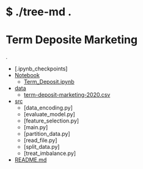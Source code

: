 # $ ./tree-md .
# Term Deposite Marketing

.
 * [.ipynb_checkpoints]
 * [Notebook](./dir2)
   * [Term_Deposit.ipynb](./dir2/file1.ext)
 * [data](./dir1)
   * [term-deposit-marketing-2020.csv](./dir1/file11.ext)
 * [src](./dir3)
   * [data_encoding.py]
   * [evaluate_model.py]
   * [feature_selection.py]
   * [main.py]
   * [partition_data.py]
   * [read_file.py]
   * [split_data.py]
   * [treat_imbalance.py]
 * [README.md](./README.md)
 
 